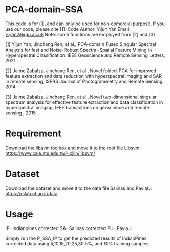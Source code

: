 # PCA-domain-SSA

This code is for [1], and can only be used for non-comercial purpose. If you use our code, please cite [1]. Code Author: Yijun Yan Email: y.yan2@rgu.ac.uk 
Note: some functions are employed from [2] and [3]

[1] Yijun.Yan, Jinchang Ren, et al., PCA-domain Fused Singular Spectral Analysis for fast and Noise-Robust Spectral-Spatial Feature Mining in Hyperspectral Classification. IEEE Geoscience and Remote Sensing Letters, 2021.

[2] Jaime Zabalza, Jinchang Ren, et al., Novel folded-PCA for improved feature extraction and data reduction with hyperspectral imaging and SAR in remote sensing, ISPRS Journal of Photogrammetry and Remote Sensing, 2014

[3] Jaime Zabalza, Jinchang Ren, et al., Novel two-dimensional singular spectrum analysis for effective feature extraction and data classification in hyperspectral imaging, IEEE transactions on geoscience and remote sensing , 2015

# Requirement

Download the libsvm toolbox and move it to the root file
Libsvm: https://www.csie.ntu.edu.tw/~cjlin/libsvm/

# Dataset

Download the dataset and move it to the data file
Salinas and PaviaU: https://rslab.ut.ac.ir/data

# Usage

IP- Indianpines corrected
SA- Salinas corrected
PU- PaviaU

Simply run the P_SSA_IP to get the predicted results of IndianPines corrected data using 5,10,15,20,25,30,5%, and 10% training samples.
